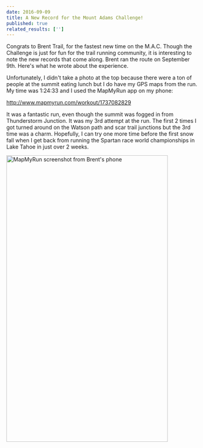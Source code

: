 ```yaml
---
date: 2016-09-09
title: A New Record for the Mount Adams Challenge!
published: true
related_results: ['']
---
```


<p>Congrats to Brent Trail, for the fastest new time on the M.A.C. Though the Challenge is just for fun for the trail running community, it is interesting to note the new records that come along. Brent ran the route on September 9th. Here's what he wrote about the experience.</p>
<p>Unfortunately, I didn't take a photo at the top because there were a ton of people at the summit eating lunch but I do have my GPS maps from the run. My time was 1:24:33 and I used the MapMyRun app on my phone:</p>
<p><a href="http://www.mapmyrun.com/workout/1737082829">http://www.mapmyrun.com/workout/1737082829</a></p>
<p>It was a fantastic run, even though the summit was fogged in from Thunderstorm Junction. It was my 3rd attempt at the run. The first 2 times I got turned around on the Watson path and scar trail junctions but the 3rd time was a charm. Hopefully, I can try one more time before the first snow fall when I get back from running the Spartan race world championships in Lake Tahoe in just over 2 weeks.</p>
<img src="/images/uploads/tumblrodovv2dojl1teh94yo1500.png" alt="MapMyRun screenshot from Brent's phone" width="422" height="750" class="img-fluid">

